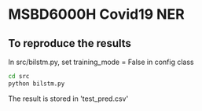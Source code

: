 # MSBD6000H Covid19 NER

## To reproduce the results
In src/bilstm.py, set training_mode = False in config class  

```bash
cd src
python bilstm.py
```
The result is stored in 'test_pred.csv'   
